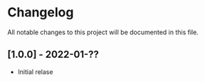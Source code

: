 # Changelog
All notable changes to this project will be documented in this file.

## [1.0.0] - 2022-01-??
- Initial relase